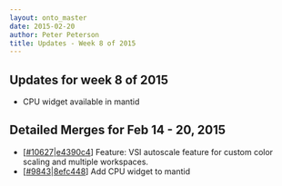 ```yaml
---
layout: onto_master
date: 2015-02-20
author: Peter Peterson
title: Updates - Week 8 of 2015
---
```

Updates for week 8 of 2015
--------------------------
* CPU widget available in mantid

Detailed Merges for Feb 14 - 20, 2015
-------------------------------------
* \[[#10627](http://trac.mantidproject.org/mantid/ticket/10627)\|[e4390c4](https://github.com/mantidproject/mantid/commit/e4390c4db7bb818d29ffa40fc826560644304a11)\] Feature: VSI autoscale feature for custom color scaling and multiple workspaces.
* \[[#9843](http://trac.mantidproject.org/mantid/ticket/9843)\|[8efc448](https://github.com/mantidproject/mantid/commit/8efc44804a5bc9a95ac8952cb55c573569c4472b)\] Add CPU widget to mantid
